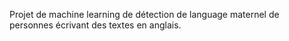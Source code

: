 
Projet de machine learning de détection de language maternel de personnes écrivant des textes en anglais.

